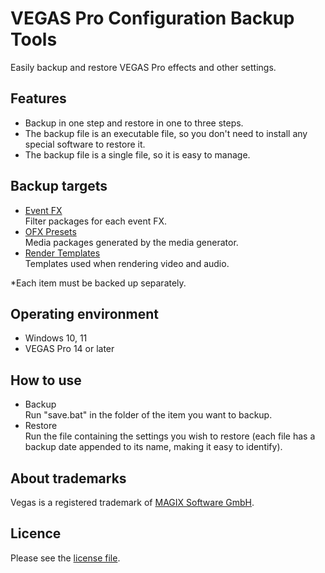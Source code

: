 # VEGAS Pro Configuration Backup Tools
Easily backup and restore VEGAS Pro effects and other settings.
## Features
* Backup in one step and restore in one to three steps.
* The backup file is an executable file, so you don't need to install any special software to restore it.
* The backup file is a single file, so it is easy to manage.
## Backup targets
* [Event FX](Event%20FX)  
  Filter packages for each event FX.
* [OFX Presets](OFX%20Presets)  
  Media packages generated by the media generator.
* [Render Templates](Render%20Templates)  
  Templates used when rendering video and audio.

\*Each item must be backed up separately.
## Operating environment
* Windows 10, 11
* VEGAS Pro 14 or later
## How to use
* Backup  
  Run "save.bat" in the folder of the item you want to backup.
* Restore  
  Run the file containing the settings you wish to restore (each file has a backup date appended to its name, making it easy to identify).
## About trademarks
Vegas is a registered trademark of [MAGIX Software GmbH](https://www.magix.com/us/).
## Licence
Please see the [license file](LICENSE).
